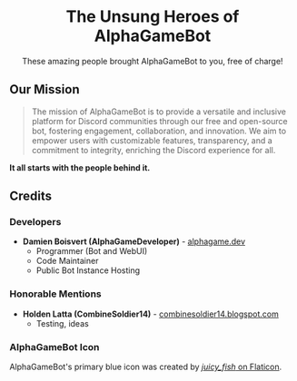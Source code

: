 <h1 align="center">The Unsung Heroes of AlphaGameBot</h1>
<p align="center">These amazing people brought AlphaGameBot to you, free of charge!</p>

## Our Mission
> The mission of AlphaGameBot is to provide a versatile and inclusive platform for Discord communities through
>  our free and open-source bot, fostering engagement, collaboration, and innovation. We aim to empower users with
> customizable features, transparency, and a commitment to integrity, enriching the Discord experience for all.

**It all starts with the people behind it.**
## Credits

### Developers
* **Damien Boisvert (AlphaGameDeveloper)** - [alphagame.dev](https://alphagame.dev/)
  * Programmer (Bot and WebUI)
  * Code Maintainer
  * Public Bot Instance Hosting
  
### Honorable Mentions
* **Holden Latta (CombineSoldier14)** - [combinesoldier14.blogspot.com](https://combinesoldier14.blogspot.com)
  * Testing, ideas

### AlphaGameBot Icon
AlphaGameBot's primary blue icon was created by [*juicy_fish* on Flaticon](https://www.flaticon.com/free-icons/game-development).
